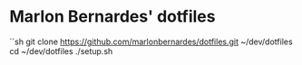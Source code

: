 # Marlon Bernardes' dotfiles

``sh
git clone https://github.com/marlonbernardes/dotfiles.git ~/dev/dotfiles
cd ~/dev/dotfiles
./setup.sh
```

